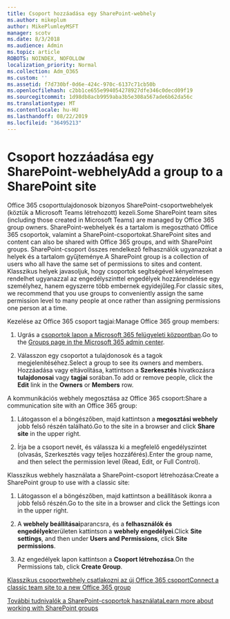```yaml
---
title: Csoport hozzáadása egy SharePoint-webhely
ms.author: mikeplum
author: MikePlumleyMSFT
manager: scotv
ms.date: 8/3/2018
ms.audience: Admin
ms.topic: article
ROBOTS: NOINDEX, NOFOLLOW
localization_priority: Normal
ms.collection: Adm_O365
ms.custom: ''
ms.assetid: f7d730bf-0d6e-424c-970c-6137c71cb50b
ms.openlocfilehash: c2bb1ce655e994054278927dfe346c0decd09f19
ms.sourcegitcommit: 1d98db8acb9959aba3b5e308a567ade6b62da56c
ms.translationtype: MT
ms.contentlocale: hu-HU
ms.lasthandoff: 08/22/2019
ms.locfileid: "36495213"
---
```

# <a name="add-a-group-to-a-sharepoint-site"></a><span data-ttu-id="7b0cf-102">Csoport hozzáadása egy SharePoint-webhely</span><span class="sxs-lookup"><span data-stu-id="7b0cf-102">Add a group to a SharePoint site</span></span>

<span data-ttu-id="7b0cf-103">Office 365 csoporttulajdonosok bizonyos SharePoint-csoportwebhelyek (köztük a Microsoft Teams létrehozott) kezeli.</span><span class="sxs-lookup"><span data-stu-id="7b0cf-103">Some SharePoint team sites (including those created in Microsoft Teams) are managed by Office 365 group owners.</span></span> <span data-ttu-id="7b0cf-104">SharePoint-webhelyek és a tartalom is megosztható Office 365 csoportok, valamint a SharePoint-csoportokat.</span><span class="sxs-lookup"><span data-stu-id="7b0cf-104">SharePoint sites and content can also be shared with Office 365 groups, and with SharePoint groups.</span></span> <span data-ttu-id="7b0cf-105">SharePoint-csoport összes rendelkező felhasználók ugyanazokat a helyek és a tartalom gyűjteménye.</span><span class="sxs-lookup"><span data-stu-id="7b0cf-105">A SharePoint group is a collection of users who all have the same set of permissions to sites and content.</span></span> <span data-ttu-id="7b0cf-106">Klasszikus helyek javasoljuk, hogy csoportok segítségével kényelmesen rendelhet ugyanazzal az engedélyszinttel engedélyek hozzárendelése egy személyhez, hanem egyszerre több embernek egyidejűleg.</span><span class="sxs-lookup"><span data-stu-id="7b0cf-106">For classic sites, we recommend that you use groups to conveniently assign the same permission level to many people at once rather than assigning permissions one person at a time.</span></span>
  
<span data-ttu-id="7b0cf-107">Kezelése az Office 365 csoport tagjai:</span><span class="sxs-lookup"><span data-stu-id="7b0cf-107">Manage Office 365 group members:</span></span>
  
1. <span data-ttu-id="7b0cf-108">Ugrás a [csoportok lapon a Microsoft 365 felügyeleti központban](https://portal.office.com/adminportal/home#/groups).</span><span class="sxs-lookup"><span data-stu-id="7b0cf-108">Go to the [Groups page in the Microsoft 365 admin center](https://portal.office.com/adminportal/home#/groups).</span></span>
    
2. <span data-ttu-id="7b0cf-109">Válasszon egy csoportot a tulajdonosok és a tagok megjelenítéséhez.</span><span class="sxs-lookup"><span data-stu-id="7b0cf-109">Select a group to see its owners and members.</span></span> <span data-ttu-id="7b0cf-110">Hozzáadása vagy eltávolítása, kattintson a **Szerkesztés** hivatkozásra **tulajdonosai** vagy **tagjai** sorában.</span><span class="sxs-lookup"><span data-stu-id="7b0cf-110">To add or remove people, click the **Edit** link in the **Owners** or **Members** row.</span></span> 
    
<span data-ttu-id="7b0cf-111">A kommunikációs webhely megosztása az Office 365 csoport:</span><span class="sxs-lookup"><span data-stu-id="7b0cf-111">Share a communication site with an Office 365 group:</span></span>
  
1. <span data-ttu-id="7b0cf-112">Látogasson el a böngészőben, majd kattintson a **megosztási webhely** jobb felső részén található.</span><span class="sxs-lookup"><span data-stu-id="7b0cf-112">Go to the site in a browser and click **Share site** in the upper right.</span></span> 
    
2. <span data-ttu-id="7b0cf-113">Írja be a csoport nevét, és válassza ki a megfelelő engedélyszintet (olvasás, Szerkesztés vagy teljes hozzáférés).</span><span class="sxs-lookup"><span data-stu-id="7b0cf-113">Enter the group name, and then select the permission level (Read, Edit, or Full Control).</span></span>
    
<span data-ttu-id="7b0cf-114">Klasszikus webhely használata a SharePoint-csoport létrehozása:</span><span class="sxs-lookup"><span data-stu-id="7b0cf-114">Create a SharePoint group to use with a classic site:</span></span>
  
1. <span data-ttu-id="7b0cf-115">Látogasson el a böngészőben, majd kattintson a beállítások ikonra a jobb felső részén.</span><span class="sxs-lookup"><span data-stu-id="7b0cf-115">Go to the site in a browser and click the Settings icon in the upper right.</span></span>
    
2. <span data-ttu-id="7b0cf-116">A **webhely beállításai**parancsra, és a **felhasználók és engedélyek**területen kattintson a **webhely engedélyei**.</span><span class="sxs-lookup"><span data-stu-id="7b0cf-116">Click **Site settings**, and then under **Users and Permissions**, click **Site permissions**.</span></span>
    
3. <span data-ttu-id="7b0cf-117">Az engedélyek lapon kattintson a **Csoport létrehozása**.</span><span class="sxs-lookup"><span data-stu-id="7b0cf-117">On the Permissions tab, click **Create Group**.</span></span>
    
[<span data-ttu-id="7b0cf-118">Klasszikus csoportwebhely csatlakozni az új Office 365 csoport</span><span class="sxs-lookup"><span data-stu-id="7b0cf-118">Connect a classic team site to a new Office 365 group</span></span>](https://go.microsoft.com/fwlink/?linkid=2008654)
  
[<span data-ttu-id="7b0cf-119">További tudnivalók a SharePoint-csoportok használata</span><span class="sxs-lookup"><span data-stu-id="7b0cf-119">Learn more about working with SharePoint groups</span></span>](https://go.microsoft.com/fwlink/?linkid=874658)
  

